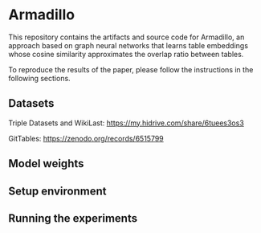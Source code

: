 # Armadillo
This repository contains the artifacts and source code for Armadillo, an approach based on graph neural networks that learns table embeddings whose cosine similarity approximates the overlap ratio between tables.

To reproduce the results of the paper, please follow the instructions in the following sections.

## Datasets

Triple Datasets and WikiLast: https://my.hidrive.com/share/6tuees3os3

GitTables: https://zenodo.org/records/6515799

## Model weights

## Setup environment

## Running the experiments
